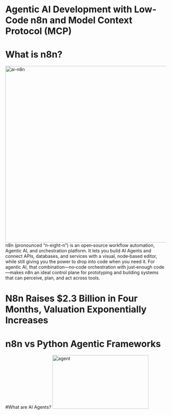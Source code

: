 # Agentic AI Development with Low-Code n8n and Model Context Protocol (MCP)
# What is n8n?
<img width="933" height="552" alt="ai-n8n" src="https://github.com/user-attachments/assets/0f78a18f-78b0-445a-b620-800144b72614" />
n8n (pronounced “n-eight-n”) is an open‑source workflow automation, Agentic AI, and orchestration platform. It lets you build AI Agents and connect APIs, databases, and services with a visual, node‑based editor, while still giving you the power to drop into code when you need it. For agentic AI, that combination—no‑code orchestration with just‑enough code—makes n8n an ideal control plane for prototyping and building systems that can perceive, plan, and act across tools.

# N8n Raises $2.3 Billion in Four Months, Valuation Exponentially Increases

# n8n vs Python Agentic Frameworks

#What are AI Agents?
<img width="300" height="168" alt="agent" src="https://github.com/user-attachments/assets/7598d26c-7229-44c3-9e05-eaa589451695" />

